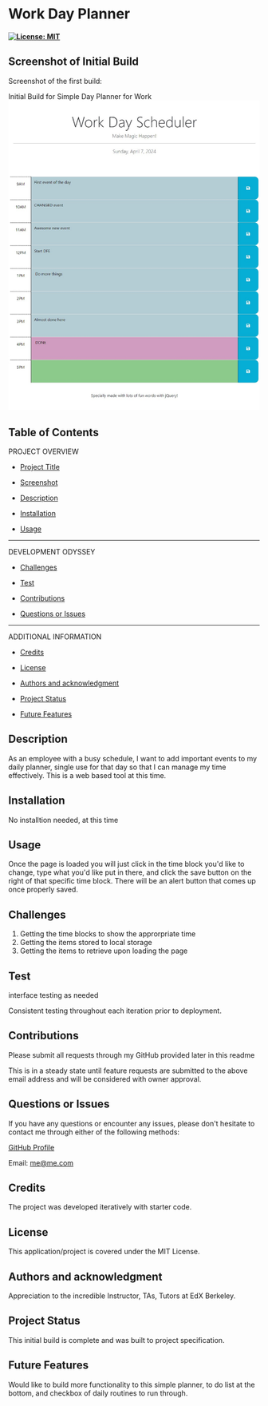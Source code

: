 # Work Day Planner

#### [![License: MIT](https://img.shields.io/badge/License-MIT-yellow.svg)](https://opensource.org/licenses/MIT) 

## Screenshot of Initial Build

Screenshot of the first build:

Initial Build for Simple Day Planner for Work ![screen shot of initial build](./Assets/work_day_planner.jpg)

## Table of Contents

PROJECT OVERVIEW

- [Project Title](#work-day-planner)

- [Screenshot](#screenshot-of-initial-build)

- [Description](#description)

- [Installation](#installation)

- [Usage](#usage)

---------------------

DEVELOPMENT ODYSSEY

- [Challenges](#challenges)

- [Test](#credits)

- [Contributions](#contributions)

- [Questions or Issues](#questions-issues)


---------------------

ADDITIONAL INFORMATION

- [Credits](#credits)

- [License](#license)

- [Authors and acknowledgment](#authors-and-acknowledgment)

- [Project Status](#project-status)

- [Future Features](#future-features)


## Description
As an employee with a busy schedule, I want to add important events to my daily planner, single use for that day so that I can manage my time effectively. This is a web based tool at this time. 


## Installation
No installtion needed, at this time


## Usage
Once the page is loaded you will just click in the time block you'd like to change, type what you'd like put in there, and click the save button on the right of that specific time block. There will be an alert button that comes up once properly saved. 


## Challenges

1. Getting the time blocks to show the approrpriate time
2. Getting the items stored to local storage
3. Getting the items to retrieve upon loading the page

## Test
interface testing as needed

Consistent testing throughout each iteration prior to deployment. 

## Contributions
Please submit all requests through my GitHub provided later in this readme

This is in a steady state until feature requests are submitted to the above email address and will be considered with owner approval.

## Questions or Issues
If you have any questions or encounter any issues, please don't hesitate to contact me through either of the following methods:

[GitHub Profile](https://github.com/kimberlyrobinson11122)

Email: me@me.com

## Credits
The project was developed iteratively with starter code.

## License
This application/project is covered under the MIT License.

## Authors and acknowledgment
Appreciation to the incredible Instructor, TAs, Tutors at EdX Berkeley.

## Project Status
This initial build is complete and was built to project specification.

## Future Features
Would like to build more functionality to this simple planner, to do list at the bottom, and checkbox of daily routines to run through.